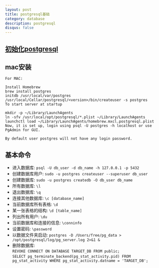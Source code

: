 ```yaml
---
layout: post
title: postgresql基础
category: database
description: postgresql
disqus: false
---
```


## [初始化postgresql](http://stackoverflow.com/questions/14948406/how-to-start-postgres-server)

## mac安装

```
For MAC:

Install Homebrew
brew install postgres
initdb /usr/local/var/postgres
/usr/local/Cellar/postgresql/<version>/bin/createuser -s postgres
To start server at startup

mkdir -p ~/Library/LaunchAgents
ln -sfv /usr/local/opt/postgresql/*.plist ~/Library/LaunchAgents
launchctl load ~/Library/LaunchAgents/homebrew.mxcl.postgresql.plist
Now, it is set up, login using psql -U postgres -h localhost or use PgAdmin for GUI.

By default user postgres will not have any login password.

```

## 基本命令

* 进入数据库: `psql -U db_user -d db_name -h 127.0.0.1 -p 5432`
* 创建数据库用户: `sudo -u postgres createuser --superuser db_user`
* 创建数据库: `sudo -u postgres createdb -O db_user db_name`
* 所有数据库: `\l`
* 退出数据库: `\q`
* 连接其他数据库: `\c [database_name]`
* 当前数据库所有表格: `\d`
* 某一张表格的结构: `\d [table_name]`
* 列出所有用户: `\du`
* 当前数据库和连接的信息: `\conninfo`
* 设置密码: `\password`
* 以数据文件夹启动: `postgres -D /Users/free/pg_data > /opt/postgresql/log/pg_server.log 2>&1 &`
* 删除数据库:    
`REVOKE CONNECT ON DATABASE TARGET_DB FROM public;`      
`SELECT pg_terminate_backend(pg_stat_activity.pid)
FROM pg_stat_activity
WHERE pg_stat_activity.datname = 'TARGET_DB';`
